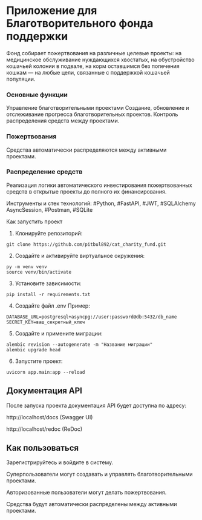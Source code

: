 # Приложение для Благотворительного фонда поддержки
Фонд собирает пожертвования на различные целевые проекты: на медицинское обслуживание нуждающихся хвостатых, на обустройство кошачьей колонии в подвале, на корм оставшимся без попечения кошкам — на любые цели, связанные с поддержкой кошачьей популяции.


### Основные функции
Управление благотворительными проектами
Создание, обновление и отслеживание прогресса благотворительных проектов. Контроль распределения средств между проектами.

### Пожертвования
Средства автоматически распределяются между активными проектами.

### Распределение средств
Реализация логики автоматического инвестирования пожертвованных средств в открытые проекты до полного их финансирования.


Инструменты и стек технологий: #Python, #FastAPI, #JWT, #SQLAlchemy AsyncSession, #Postman, #SQLite

Как запустить проект
1. Клонируйте репозиторий:
```
git clone https://github.com/pitbul892/cat_charity_fund.git
```
2. Создайте и активируйте виртуальное окружения:
```
py -m venv venv
source venv/bin/activate
```
3. Установите зависимости:
```
pip install -r requirements.txt
```
4. Создайте файл .env
Пример:
```
DATABASE_URL=postgresql+asyncpg://user:password@db:5432/db_name
SECRET_KEY=ваш_секретный_ключ
```
5. Создайте и примените миграции:
```
alembic revision --autogenerate -m "Название миграции"
alembic upgrade head
``` 
6. Запустите проект:
```
uvicorn app.main:app --reload
``` 
## Документация API
После запуска проекта документация API будет доступна по адресу:

http://localhost/docs (Swagger UI)

http://localhost/redoc (ReDoc)

## Как пользоваться
Зарегистрируйтесь и войдите в систему.

Суперпользователи могут создавать и управлять благотворительными проектами.

Авторизованные пользователи могут делать пожертвования.

Средства будут автоматически распределены между активными проектами.
